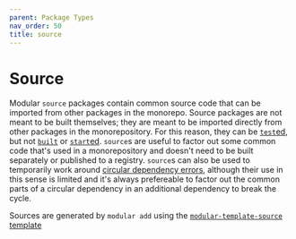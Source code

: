 ```yaml
---
parent: Package Types
nav_order: 50
title: source
---
```


# Source

Modular `source` packages contain common source code that can be imported from
other packages in the monorepo. Source packages are not meant to be built
themselves; they are meant to be imported directly from other packages in the
monorepository. For this reason, they can be [`test`ed](../commands/test.md),
but not [`built`](../commands/build.md) or [`start`ed](../commands/start.md).
`source`s are useful to factor out some common code that's used in a
monorepository and doesn't need to be built separately or published to a
registry. `source`s can also be used to temporarily work around
[circular dependency errors](../concepts/circular-dependencies.md), although
their use in this sense is limited and it's always prefereable to factor out the
common parts of a circular dependency in an additional dependency to break the
cycle.

Sources are generated by `modular add` using the
[`modular-template-source`](https://github.com/jpmorganchase/modular/tree/main/packages/modular-template-source)
[template](./template.md)
